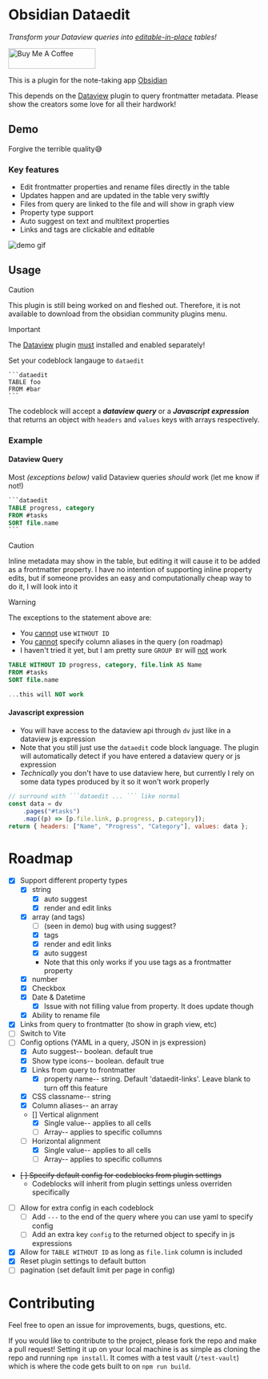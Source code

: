 # Obsidian Dataedit

_Transform your Dataview queries into <u>editable-in-place</u> tables!_

<a href="https://www.buymeacoffee.com/unxok" target="_blank"><img src="https://cdn.buymeacoffee.com/buttons/arial-yellow.png" alt="Buy Me A Coffee" height="41" width="174"></a>

This is a plugin for the note-taking app [Obsidian](https://obsidian.md/)

This depends on the [Dataview](https://github.com/blacksmithgu/obsidian-dataview/tree/master) plugin to query frontmatter metadata. Please show the creators some love for all their hardwork!

## Demo

Forgive the terrible quality😅

### Key features

-   Edit frontmatter properties and rename files directly in the table
-   Updates happen and are updated in the table very swiftly
-   Files from query are linked to the file and will show in graph view
-   Property type support
-   Auto suggest on text and multitext properties
-   Links and tags are clickable and editable

![demo gif](/dataedit-demo.gif)

## Usage

> [!CAUTION]
> This plugin is still being worked on and fleshed out. Therefore, it is not available to download from the obsidian community plugins menu.

> [!IMPORTANT]
> The [Dataview](https://github.com/blacksmithgu/obsidian-dataview/tree/master) plugin <u>must</u> installed and enabled separately!

Set your codeblock langauge to `dataedit`

````
```dataedit
TABLE foo
FROM #bar
```
````

The codeblock will accept a **_dataview query_** or a **_Javascript expression_** that returns an object with `headers` and `values` keys with arrays respectively.

### Example

#### Dataview Query

Most _(exceptions below)_ valid Dataview queries _should_ work (let me know if not!)

````sql
```dataedit
TABLE progress, category
FROM #tasks
SORT file.name
```
````

> [!CAUTION]
> Inline metadata may show in the table, but editing it will cause it to be added as a frontmatter property.
> I have no intention of supporting inline property edits, but if someone provides an easy and computationally cheap way to do it, I will look into it

> [!WARNING]
> The exceptions to the statement above are:
>
> -   You <u>cannot</u> use `WITHOUT ID`
> -   You <u>cannot</u> specify column aliases in the query (on roadmap)
> -   I haven't tried it yet, but I am pretty sure `GROUP BY` will <u>not</u> work

```sql
TABLE WITHOUT ID progress, category, file.link AS Name
FROM #tasks
SORT file.name

...this will NOT work
```

#### Javascript expression

-   You will have access to the dataview api through `dv` just like in a dataview js expression
-   Note that you still just use the `dataedit` code block language. The plugin will automatically detect if you have entered a dataview query or js expression
-   _Technically_ you don't have to use dataview here, but currently I rely on some data types produced by it so it won't work properly

````js
// surround with ```dataedit ... ``` like normal
const data = dv
	.pages("#tasks")
	.map((p) => [p.file.link, p.progress, p.category]);
return { headers: ["Name", "Progress", "Category"], values: data };
````

# Roadmap

-   [x] Support different property types
    -   [x] string
        -   [x] auto suggest
        -   [x] render and edit links
    -   [x] array (and tags)
        -   [ ] (seen in demo) bug with using suggest?
        -   [x] tags
        -   [x] render and edit links
        -   [x] auto suggest
        -   Note that this only works if you use tags as a frontmatter property
    -   [x] number
    -   [x] Checkbox
    -   [x] Date & Datetime
        -   [x] Issue with not filling value from property. It does update though
    -   [x] Ability to rename file
-   [x] Links from query to frontmatter (to show in graph view, etc)
-   [ ] Switch to Vite
-   [ ] Config options (YAML in a query, JSON in js expression)
    -   [x] Auto suggest-- boolean. default true
    -   [x] Show type icons-- boolean. default true
    -   [x] Links from query to frontmatter
        -   [x] property name-- string. Default 'dataedit-links'. Leave blank to turn off this feature
    -   [x] CSS classname-- string
    -   [x] Column aliases-- an array
    -   [] Vertical alignment
        -   [x] Single value-- applies to all cells
        -   [ ] Array-- applies to specific collumns
    -   [ ] Horizontal alignment
        -   [x] Single value-- applies to all cells
        -   [ ] Array-- applies to specific collumns
-   ~~[ ] Specify default config for codeblocks from plugin settings~~
    -   Codeblocks will inherit from plugin settings unless overriden specifically
-   [ ] Allow for extra config in each codeblock
    -   [ ] Add `---` to the end of the query where you can use yaml to specify config
    -   [ ] Add an extra key `config` to the returned object to specify in js expressions
-   [x] Allow for `TABLE WITHOUT ID` as long as `file.link` column is included
-   [x] Reset plugin settings to default button
-   [ ] pagination (set default limit per page in config)

# Contributing

Feel free to open an issue for improvements, bugs, questions, etc.

If you would like to contribute to the project, please fork the repo and make a pull request! Setting it up on your local machine is as simple as cloning the repo and running `npm install`. It comes with a test vault (`/test-vault`) which is where the code gets built to on `npm run build`.
